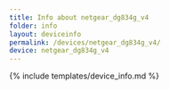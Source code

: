 ```yaml
---
title: Info about netgear_dg834g_v4
folder: info
layout: deviceinfo
permalink: /devices/netgear_dg834g_v4/
device: netgear_dg834g_v4
---
```

{% include templates/device_info.md %}
